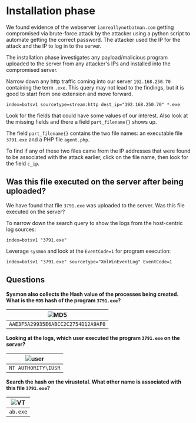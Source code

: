 # Installation phase

We found evidence of the webserver `iamreallynotbatman.com` getting compromised via brute-force attack by the attacker 
using a python script to automate getting the correct password. The attacker used the IP 
for the attack and the IP to log in to the server. 

The installation phase investigates any payload/malicious program uploaded to the server from any attacker's IPs 
and installed into the compromised server.

Narrow down any http traffic coming into our server `192.168.250.70` containing the term `.exe`. This query may 
not lead to the findings, but it is good to start from one extension and move forward.

    index=botsv1 sourcetype=stream:http dest_ip="192.168.250.70" *.exe

Look for the fields that could have some values of our interest. Also look at the missing fields and there a field 
`part_filename{}` shows up.

The field `part_filename{}` contains the two file names: an executable file `3791.exe` and a PHP file `agent.php`.

To find if any of these two files came from the IP addresses that were found to be associated with the attack earlier, 
click on the file name, then look for the field `c_ip`.

## Was this file executed on the server after being uploaded?

We have found that file `3791.exe` was uploaded to the server. Was this file executed on the server? 

To narrow down the search query to show the logs from the host-centric log sources:

    index=botsv1 "3791.exe"

Leverage `sysmon` and look at the `EventCode=1` for program execution:

    index=botsv1 "3791.exe" sourcetype="XmlWinEventLog" EventCode=1

## Questions

**Sysmon also collects the Hash value of the processes being created. What is the `MD5` hash of the program `3791.exe`?**

| ![MD5](/_static/images/splunk-wayne7.png) |
|:----------------------------------------------:|
|       `AAE3F5A29935E6ABCC2C2754D12A9AF0`       |

**Looking at the logs, which user executed the program `3791.exe` on the server?**

| ![user](/_static/images/splunk-wayne8.png) |
|:-----------------------------------------------:|
|               `NT AUTHORITY\IUSR`               |

**Search the hash on the virustotal. What other name is associated with this file `3791.exe`?**

| ![VT](/_static/images/splunk-wayne9.png) |
|:---------------------------------------------:|
|                   `ab.exe`                    |



